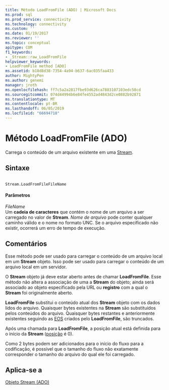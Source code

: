 ```yaml
---
title: Método LoadFromFile (ADO) | Microsoft Docs
ms.prod: sql
ms.prod_service: connectivity
ms.technology: connectivity
ms.custom: ''
ms.date: 01/19/2017
ms.reviewer: ''
ms.topic: conceptual
apitype: COM
f1_keywords:
- _Stream::raw_LoadFromFile
helpviewer_keywords:
- LoadFromFile method [ADO]
ms.assetid: b18d8d38-7354-4a94-b637-6ac035faa433
author: MightyPen
ms.author: genemi
manager: jroth
ms.openlocfilehash: ff7c5a2a2817fbe93d626ca7883107103edc58cd
ms.sourcegitcommit: 074d44994b6e84fe4552ad4843d2ce0882b92871
ms.translationtype: MT
ms.contentlocale: pt-BR
ms.lasthandoff: 06/05/2019
ms.locfileid: "66694718"
---
```

# <a name="loadfromfile-method-ado"></a>Método LoadFromFile (ADO)
Carrega o conteúdo de um arquivo existente em uma [Stream](../../../ado/reference/ado-api/stream-object-ado.md).  
  
## <a name="syntax"></a>Sintaxe  
  
```  
  
Stream.LoadFromFileFileName  
```  
  
#### <a name="parameters"></a>Parâmetros  
 *FileName*  
 Um **cadeia de caracteres** que contém o nome de um arquivo a ser carregado no valor de **Stream**. *Nome de arquivo* pode conter qualquer caminho válido e o nome no formato UNC. Se o arquivo especificado não existir, ocorrerá um erro de tempo de execução.  
  
## <a name="remarks"></a>Comentários  
 Esse método pode ser usado para carregar o conteúdo de um arquivo local em um **Stream** objeto. Isso pode ser usado para carregar o conteúdo de um arquivo local em um servidor.  
  
 O **Stream** objeto já deve estar aberto antes de chamar **LoadFromFile**. Esse método não altera a associação de uma a **Stream** do objeto; ainda será associado ao objeto especificado pela URL ou **registro** com a qual o **Stream** foi originalmente aberto.  
  
 **LoadFromFile** substitui o conteúdo atual dos **Stream** objeto com os dados lidos do arquivo. Quaisquer bytes existentes na **Stream** são substituídos pelos conteúdos do arquivo. Quaisquer bytes restantes e anteriormente existentes seguindo as [EOS](../../../ado/reference/ado-api/eos-property.md) criados pelo **LoadFromFile**, são truncados.  
  
 Após uma chamada para **LoadFromFile**, a posição atual está definida para o início da **Stream** ([posição](../../../ado/reference/ado-api/position-property-ado.md) é 0).  
  
 Como 2 bytes podem ser adicionados para o início do fluxo para a codificação, é possível que o tamanho do fluxo não exatamente corresponder o tamanho do arquivo do qual ele foi carregado.  
  
## <a name="applies-to"></a>Aplica-se a  
 [Objeto Stream (ADO)](../../../ado/reference/ado-api/stream-object-ado.md)
